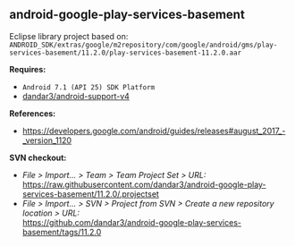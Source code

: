 ## android-google-play-services-basement

Eclipse library project based on:<br/>
`ANDROID_SDK/extras/google/m2repository/com/google/android/gms/play-services-basement/11.2.0/play-services-basement-11.2.0.aar`

**Requires:**
- `Android 7.1 (API 25) SDK Platform`
- [dandar3/android-support-v4](https://github.com/dandar3/android-support-v4/tree/26.0.1)

**References:**
- https://developers.google.com/android/guides/releases#august_2017_-_version_1120

**SVN checkout:** 
- _File > Import... > Team > Team Project Set > URL:_<br/>
  https://raw.githubusercontent.com/dandar3/android-google-play-services-basement/11.2.0/.projectset
- _File > Import... > SVN > Project from SVN > Create a new repository location > URL:_<br/> 
  https://github.com/dandar3/android-google-play-services-basement/tags/11.2.0
